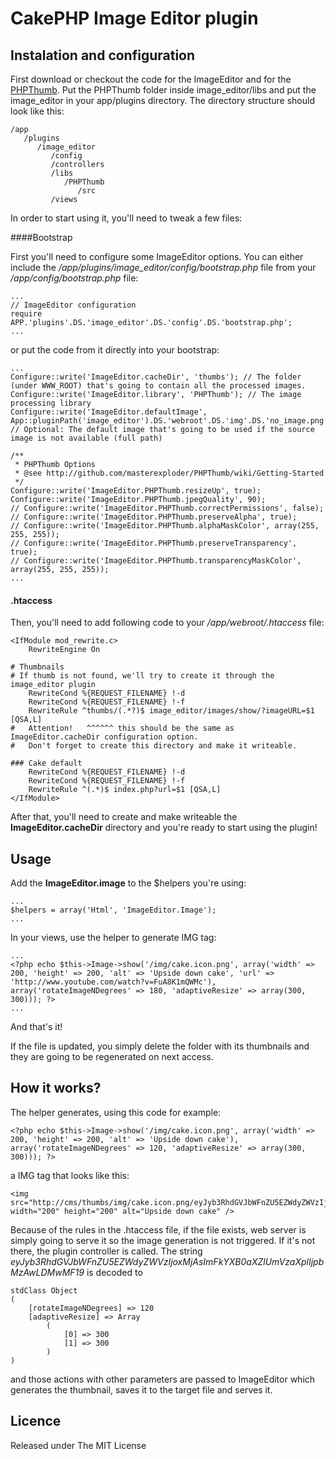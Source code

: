 # CakePHP Image Editor plugin

## Instalation and configuration

First download or checkout the code for the ImageEditor and for the [PHPThumb][1]. Put the PHPThumb folder inside image_editor/libs and put the image_editor in your app/plugins directory. The directory structure should look like this:

    /app
       /plugins
          /image_editor
             /config
             /controllers
             /libs
                /PHPThumb
                   /src
             /views

In order to start using it, you'll need to tweak a few files:

####Bootstrap

First you'll need to configure some ImageEditor options. You can either include the */app/plugins/image_editor/config/bootstrap.php* file from your */app/config/bootstrap.php* file:

    ...
    // ImageEditor configuration
    require APP.'plugins'.DS.'image_editor'.DS.'config'.DS.'bootstrap.php';
    ...
or put the code from it directly into your bootstrap:

    ...
    Configure::write('ImageEditor.cacheDir', 'thumbs'); // The folder (under WWW_ROOT) that's going to contain all the processed images.
    Configure::write('ImageEditor.library', 'PHPThumb'); // The image processing library
    Configure::write('ImageEditor.defaultImage', App::pluginPath('image_editor').DS.'webroot'.DS.'img'.DS.'no_image.png'); // Optional: The default image that's going to be used if the source image is not available (full path)

    /**
     * PHPThumb Options
     * @see http://github.com/masterexploder/PHPThumb/wiki/Getting-Started
     */
    Configure::write('ImageEditor.PHPThumb.resizeUp', true);
    Configure::write('ImageEditor.PHPThumb.jpegQuality', 90);
    // Configure::write('ImageEditor.PHPThumb.correctPermissions', false);
    // Configure::write('ImageEditor.PHPThumb.preserveAlpha', true);
    // Configure::write('ImageEditor.PHPThumb.alphaMaskColor', array(255, 255, 255));
    // Configure::write('ImageEditor.PHPThumb.preserveTransparency', true);
    // Configure::write('ImageEditor.PHPThumb.transparencyMaskColor', array(255, 255, 255));
    ...

#### .htaccess

Then, you'll need to add following code to your */app/webroot/.htaccess* file:

	<IfModule mod_rewrite.c>
		RewriteEngine On

    # Thumbnails
    # If thumb is not found, we'll try to create it through the image_editor plugin
        RewriteCond %{REQUEST_FILENAME} !-d
        RewriteCond %{REQUEST_FILENAME} !-f
        RewriteRule ^thumbs/(.*?)$ image_editor/images/show/?imageURL=$1 [QSA,L]
    #   Attention!   ^^^^^^ this should be the same as ImageEditor.cacheDir configuration option.
    #   Don't forget to create this directory and make it writeable.

    ### Cake default
        RewriteCond %{REQUEST_FILENAME} !-d
        RewriteCond %{REQUEST_FILENAME} !-f
        RewriteRule ^(.*)$ index.php?url=$1 [QSA,L]
    </IfModule>

After that, you'll need to create and make writeable the **ImageEditor.cacheDir** directory and you're ready to start using the plugin!


## Usage

Add the **ImageEditor.image** to the $helpers you're using:

    ...
    $helpers = array('Html', 'ImageEditor.Image');
    ...

In your views, use the helper to generate IMG tag:

    ...
    <?php echo $this->Image->show('/img/cake.icon.png', array('width' => 200, 'height' => 200, 'alt' => 'Upside down cake', 'url' => 'http://www.youtube.com/watch?v=FuA8K1mQWMc'), array('rotateImageNDegrees' => 180, 'adaptiveResize' => array(300, 300))); ?>
    ...

And that's it!

If the file is updated, you simply delete the folder with its thumbnails and they are going to be regenerated on next access.

## How it works?

 The helper generates, using this code for example:

    <?php echo $this->Image->show('/img/cake.icon.png', array('width' => 200, 'height' => 200, 'alt' => 'Upside down cake'), array('rotateImageNDegrees' => 120, 'adaptiveResize' => array(300, 300))); ?>

  a IMG tag that looks like this:

    <img src="http://cms/thumbs/img/cake.icon.png/eyJyb3RhdGVJbWFnZU5EZWdyZWVzIjoxMjAsImFkYXB0aXZlUmVzaXplIjpbMzAwLDMwMF19.png" width="200" height="200" alt="Upside down cake" />

Because of the rules in the .htaccess file, if the file exists, web server is simply going to serve it so the image generation is not triggered. If it's not there, the plugin controller is called. The string *eyJyb3RhdGVJbWFnZU5EZWdyZWVzIjoxMjAsImFkYXB0aXZlUmVzaXplIjpbMzAwLDMwMF19* is decoded to

    stdClass Object
    (
        [rotateImageNDegrees] => 120
        [adaptiveResize] => Array
            (
                [0] => 300
                [1] => 300
            )
    )

and those actions with other parameters are passed to ImageEditor which generates the thumbnail, saves it to the target file and serves it.

## Licence

Released under The MIT License

[1]: http://phpthumb.gxdlabs.com/
